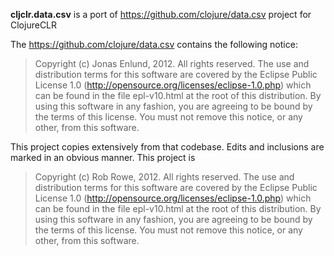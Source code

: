 **cljclr.data.csv** is a port of https://github.com/clojure/data.csv project for ClojureCLR

The https://github.com/clojure/data.csv contains the following notice:

>Copyright (c) Jonas Enlund, 2012. All rights reserved.  The use and
>distribution terms for this software are covered by the Eclipse Public
>License 1.0 (http://opensource.org/licenses/eclipse-1.0.php) which can
>be found in the file epl-v10.html at the root of this distribution.
>By using this software in any fashion, you are agreeing to be bound by
>the terms of this license.  You must not remove this notice, or any
>other, from this software.

This project copies extensively from that codebase.  Edits and inclusions are marked in an obvious manner.  This project is

>Copyright (c) Rob Rowe, 2012. All rights reserved.  The use and
>distribution terms for this software are covered by the Eclipse
>Public License 1.0 (http://opensource.org/licenses/eclipse-1.0.php)
>which can be found in the file epl-v10.html at the root of this
>distribution.  By using this software in any fashion, you are
>agreeing to be bound by the terms of this license.  You must not
>remove this notice, or any other, from this software.
